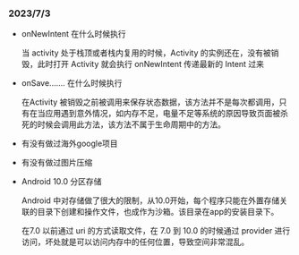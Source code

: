 ### 2023/7/3

- onNewIntent 在什么时候执行

  当 activity 处于栈顶或者栈内复用的时候，Activity 的实例还在，没有被销毁，此时打开 Activity 就会执行 onNewIntent 传递最新的 Intent 过来

- onSave....... 在什么时候执行

  在Activity 被销毁之前被调用来保存状态数据，该方法并不是每次都调用，只有在当应用遇到意外情况，如内存不足，电量不足等系统的原因导致页面被杀死的时候会调用此方法，该方法不属于生命周期中的方法。

- 有没有做过海外google项目
- 有没有做过图片压缩

- Android 10.0 分区存储

  Android 中对存储做了很大的限制，从10.0开始，每个程序只能在外置存储关联的目录下创建和操作文件，也成作为沙箱。该目录在app的安装目录下。

  在7.0 以前通过 uri 的方式读取文件，在 7.0 到 10.0 的时候通过 provider 进行 访问，坏处就是可以访问内存中的任何位置，导致空间非常混乱。

  

  

